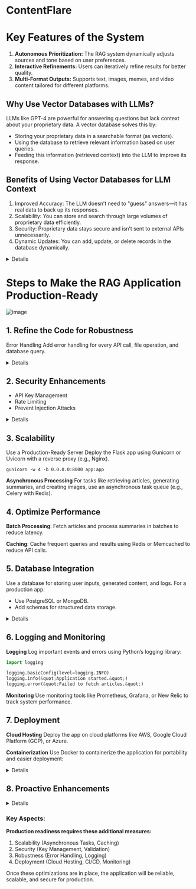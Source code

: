 # ContentFlare

# Key Features of the System
1. **Autonomous Prioritization:** The RAG system dynamically adjusts sources and tone based on user preferences.
2. **Interactive Refinements:** Users can iteratively refine results for better quality.
3. **Multi-Format Outputs:** Supports text, images, memes, and video content tailored for different platforms.

## Why Use Vector Databases with LLMs?

LLMs like GPT-4 are powerful for answering questions but lack context about your proprietary data. A vector database solves this by:

- Storing your proprietary data in a searchable format (as vectors).
- Using the database to retrieve relevant information based on user queries.
- Feeding this information (retrieved context) into the LLM to improve its response.

## Benefits of Using Vector Databases for LLM Context

1. Improved Accuracy: The LLM doesn’t need to &quot;guess&quot; answers—it has real data to back up its
responses.
2. Scalability: You can store and search through large volumes of proprietary data efficiently.
3. Security: Proprietary data stays secure and isn’t sent to external APIs unnecessarily.
4. Dynamic Updates: You can add, update, or delete records in the database dynamically.

<details>

```python
#CODE IMPLEMENTATION (Overview)
from sentence_transformers import SentenceTransformer
import pinecone

# Initialize embedding model

embedding_model = SentenceTransformer(&#39;all-MiniLM-L6-v2&#39;)

# Initialize vector database (Pinecone example)
pinecone.init(api_key=&quot;YOUR_API_KEY&quot;, environment=&quot;us-west1-gcp&quot;)
index = pinecone.Index(&quot;proprietary-data-index&quot;)

# Step 1: Add proprietary data to the database
documents = [
{&quot;id&quot;: &quot;doc1&quot;, &quot;text&quot;: &quot;Company revenue grew by 20% in 2023.&quot;},
{&quot;id&quot;: &quot;doc2&quot;, &quot;text&quot;: &quot;The company was founded in 2010.&quot;}
]
for doc in documents:
embedding = embedding_model.encode(doc[&quot;text&quot;]).tolist()
index.upsert([(doc[&quot;id&quot;], embedding)])

# Step 2: User query
query = &quot;What was the company’s growth in 2023?&quot;
query_embedding = embedding_model.encode(query).tolist()

# Step 3: Search for relevant context
search_results = index.query(query_embedding, top_k=1, include_metadata=True)
context = search_results[&quot;matches&quot;][0][&quot;metadata&quot;][&quot;text&quot;]

# Step 4: Pass context and query to LLM
from openai import ChatCompletion

response = openai.ChatCompletion.create(
model=&quot;gpt-4&quot;,
messages=[
{&quot;role&quot;: &quot;system&quot;, &quot;content&quot;: context},
{&quot;role&quot;: &quot;user&quot;, &quot;content&quot;: query}
]
)

print(response[&quot;choices&quot;][0][&quot;message&quot;][&quot;content&quot;])
```
</details>

# Steps to Make the RAG Application Production-Ready
![image](https://github.com/user-attachments/assets/d13b521c-ceca-4e2b-8fdb-f09777a55ab8)
## 1. Refine the Code for Robustness
Error Handling
Add error handling for every API call, file operation, and database query.

<details>
For example:

```python
try:
response = requests.get(endpoint, headers=headers)
response.raise_for_status()

except requests.exceptions.RequestException as e:
return {&quot;error&quot;: f&quot;API request failed: {e}&quot;}

Validation
Validate user input to prevent invalid data or malicious commands:

from flask import abort
if not prompt or not isinstance(prompt, str):
abort(400, &quot;Invalid prompt provided.&quot;)
```
</details>

## 2. Security Enhancements
- API Key Management
- Rate Limiting
- Prevent Injection Attacks

<details>

**API Key Management**
- Use environment variables to store sensitive API keys.
- Avoid hardcoding secrets in your code.

```python
import os
api_key = os.getenv(&quot;BING_NEWS_API_KEY&quot;)
```
**Rate Limiting**
Implement rate limiting to prevent abuse of your endpoints using tools like Flask-Limiter:

```python
pip install flask-limiter

from flask_limiter import Limiter
from flask_limiter.util import get_remote_address

limiter = Limiter(get_remote_address, app=app, default_limits=[&quot;200 per day&quot;, &quot;50 per hour&quot;])
```
**Prevent Injection Attacks**
Sanitize all inputs to avoid SQL injection, prompt injection, and XSS attacks.

</details>

## 3. Scalability
Use a Production-Ready Server
Deploy the Flask app using Gunicorn or Uvicorn with a reverse proxy (e.g., Nginx).
```
gunicorn -w 4 -b 0.0.0.0:8000 app:app
```
**Asynchronous Processing**
For tasks like retrieving articles, generating summaries, and creating images, use an asynchronous task
queue (e.g., Celery with Redis).

## 4. Optimize Performance

**Batch Processing**: Fetch articles and process summaries in batches to reduce latency.

**Caching**: Cache frequent queries and results using Redis or Memcached to reduce API calls.

## 5. Database Integration
Use a database for storing user inputs, generated content, and logs. For a production app:

- Use PostgreSQL or MongoDB.
- Add schemas for structured data storage.

<details>
  
Example with SQLAlchemy:
```python
from flask_sqlalchemy import SQLAlchemy

app.config[&#39;SQLALCHEMY_DATABASE_URI&#39;] = &#39;postgresql://user:password@localhost/dbname&#39;
db = SQLAlchemy(app)

class GeneratedContent(db.Model):
id = db.Column(db.Integer, primary_key=True)
user_prompt = db.Column(db.String(500))
content_type = db.Column(db.String(50))
generated_text = db.Column(db.Text)
image_url = db.Column(db.String(200))
created_at = db.Column(db.DateTime, default=datetime.utcnow)

db.create_all()
```
</details>

## 6. Logging and Monitoring

**Logging**
Log important events and errors using Python’s logging library:
```python
import logging

logging.basicConfig(level=logging.INFO)
logging.info(&quot;Application started.&quot;)
logging.error(&quot;Failed to fetch articles.&quot;)
```

**Monitoring**
Use monitoring tools like Prometheus, Grafana, or New Relic to track system performance.

## 7. Deployment

**Cloud Hosting**
Deploy the app on cloud platforms like AWS, Google Cloud Platform (GCP), or Azure.

**Containerization**
Use Docker to containerize the application for portability and easier deployment:

<details>

Dockerfile:

```python
FROM python:3.9-slim

WORKDIR /app
COPY requirements.txt requirements.txt
RUN pip install -r requirements.txt

COPY . .

CMD [&quot;gunicorn&quot;, &quot;-w&quot;, &quot;4&quot;, &quot;-b&quot;, &quot;0.0.0.0:8000&quot;, &quot;app:app&quot;]

CI/CD Pipeline
Set up CI/CD pipelines using tools like GitHub Actions, Jenkins, or GitLab CI/CD.
```
</details>

## 8. Proactive Enhancements

<details>

- Multi-Turn Interaction
- Enable iterative refinements by storing user sessions using Flask-Session or Redis.
- Proactive Content Suggestions
- Incorporate trending topics from platforms like Twitter Trends API or Google Trends.
- Testing
- Add comprehensive tests (unit, integration, and end-to-end) using pytest.

```python
import pytest
def test_prompt_processing():
response = app.test_client().post(&#39;/generate&#39;, json={&quot;prompt&quot;: &quot;Test&quot;, &quot;tone&quot;: &quot;funny&quot;})
assert response.status_code == 200
assert &quot;Processing&quot; in response.json[&#39;message&#39;]
```
</details>

### Key Aspects:

**Production readiness requires these additional measures:**
1.  Scalability (Asynchronous Tasks, Caching)
2.  Security (Key Management, Validation)
3.  Robustness (Error Handling, Logging)
4.  Deployment (Cloud Hosting, CI/CD, Monitoring)

Once these optimizations are in place, the application will be reliable, scalable, and secure for production.

